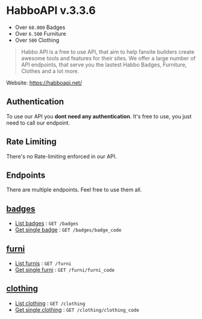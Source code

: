# HabboAPI v.3.3.6

- Over `60.000` Badges
- Over `6.500` Furniture
- Over `500` Clothing

> Habbo API is a free to use API, that aim to help fansite builders create awesome tools and features for their sites. We offer a large number of API endpoints, that serve you the lastest Habbo Badges, Furniture, Clothes and a lot more.

Website: https://habboapi.net/

## Authentication
To use our API you **dont need any authentication**. It's free to use, you just need to call our endpoint.

## Rate Limiting
There's no Rate-limiting enforced in our API.

## Endpoints
There are multiple endpoints. Feel free to use them all.

## [badges](badges/README.md)
- [List badges](badges/get.md) : `GET /badges`
- [Get single badge](badges/show.md) : `GET /badges/badge_code`

## [furni](furni/README.md)
- [List furnis](furni/get.md) : `GET /furni`
- [Get single furni](furni/show.md) : `GET /furni/furni_code`

## [clothing](clothing/README.md)
- [List clothing](clothing/get.md) : `GET /clothing`
- [Get single clothing](clothing/show.md) : `GET /clothing/clothing_code`

